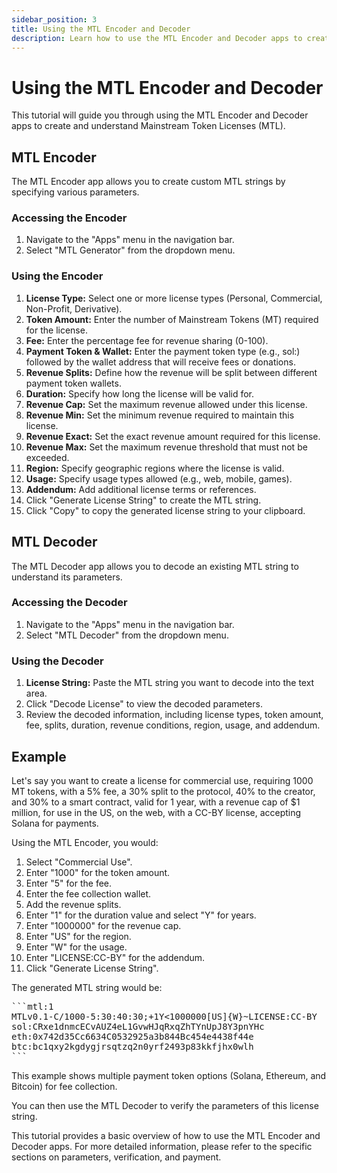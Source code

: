 ```yaml
---
sidebar_position: 3
title: Using the MTL Encoder and Decoder
description: Learn how to use the MTL Encoder and Decoder apps to create and verify license strings
---
```


# Using the MTL Encoder and Decoder

This tutorial will guide you through using the MTL Encoder and Decoder apps to create and understand Mainstream Token Licenses (MTL).

## MTL Encoder

The MTL Encoder app allows you to create custom MTL strings by specifying various parameters.

### Accessing the Encoder

1.  Navigate to the "Apps" menu in the navigation bar.
2.  Select "MTL Generator" from the dropdown menu.

### Using the Encoder

1.  **License Type:** Select one or more license types (Personal, Commercial, Non-Profit, Derivative).
2.  **Token Amount:** Enter the number of Mainstream Tokens (MT) required for the license.
3.  **Fee:** Enter the percentage fee for revenue sharing (0-100).
4.  **Payment Token & Wallet:** Enter the payment token type (e.g., sol:) followed by the wallet address that will receive fees or donations.
5.  **Revenue Splits:** Define how the revenue will be split between different payment token wallets.
6.  **Duration:** Specify how long the license will be valid for.
7.  **Revenue Cap:** Set the maximum revenue allowed under this license.
8.  **Revenue Min:** Set the minimum revenue required to maintain this license.
9.  **Revenue Exact:** Set the exact revenue amount required for this license.
10. **Revenue Max:** Set the maximum revenue threshold that must not be exceeded.
11. **Region:** Specify geographic regions where the license is valid.
12. **Usage:** Specify usage types allowed (e.g., web, mobile, games).
13. **Addendum:** Add additional license terms or references.
14. Click "Generate License String" to create the MTL string.
15. Click "Copy" to copy the generated license string to your clipboard.

## MTL Decoder

The MTL Decoder app allows you to decode an existing MTL string to understand its parameters.

### Accessing the Decoder

1.  Navigate to the "Apps" menu in the navigation bar.
2.  Select "MTL Decoder" from the dropdown menu.

### Using the Decoder

1.  **License String:** Paste the MTL string you want to decode into the text area.
2.  Click "Decode License" to view the decoded parameters.
3.  Review the decoded information, including license types, token amount, fee, splits, duration, revenue conditions, region, usage, and addendum.

## Example

Let's say you want to create a license for commercial use, requiring 1000 MT tokens, with a 5% fee, a 30% split to the protocol, 40% to the creator, and 30% to a smart contract, valid for 1 year, with a revenue cap of $1 million, for use in the US, on the web, with a CC-BY license, accepting Solana for payments.

Using the MTL Encoder, you would:

1.  Select "Commercial Use".
2.  Enter "1000" for the token amount.
3.  Enter "5" for the fee.
4.  Enter the fee collection wallet.
5.  Add the revenue splits.
6.  Enter "1" for the duration value and select "Y" for years.
7.  Enter "1000000" for the revenue cap.
8.  Enter "US" for the region.
9.  Enter "W" for the usage.
10. Enter "LICENSE:CC-BY" for the addendum.
11. Click "Generate License String".

The generated MTL string would be:

<pre>
```mtl:1
MTLv0.1-C/1000-5:30:40:30;+1Y<1000000[US]{W}~LICENSE:CC-BY
sol:CRxe1dnmcECvAUZ4eL1GvwHJqRxqZhTYnUpJ8Y3pnYHc
eth:0x742d35Cc6634C0532925a3b844Bc454e4438f44e
btc:bc1qxy2kgdygjrsqtzq2n0yrf2493p83kkfjhx0wlh
```
</pre>

This example shows multiple payment token options (Solana, Ethereum, and Bitcoin) for fee collection.

You can then use the MTL Decoder to verify the parameters of this license string.

This tutorial provides a basic overview of how to use the MTL Encoder and Decoder apps. For more detailed information, please refer to the specific sections on parameters, verification, and payment.
